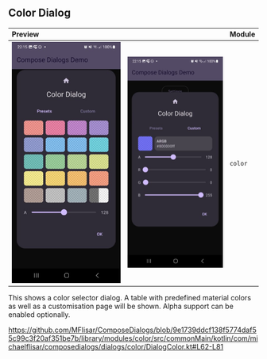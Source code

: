 ## Color Dialog

| Preview                                                   | | Module |
|:----------------------------------------------------------| :- | :- |
| ![Preview](../screenshots/dark/demo_color1.jpg "Preview") | ![Preview](../screenshots/dark/demo_color2.jpg "Preview") | `color` |

This shows a color selector dialog. A table with predefined material colors as well as a customisation page will be shown. Alpha support can be enabled optionally.

https://github.com/MFlisar/ComposeDialogs/blob/9e1739ddcf138f5774daf55c99c3f20af351be7b/library/modules/color/src/commonMain/kotlin/com/michaelflisar/composedialogs/dialogs/color/DialogColor.kt#L62-L81
